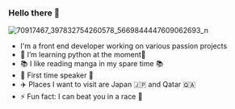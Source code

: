### Hello there 👋

![70917467_397832754260578_5669844447609062693_n](https://user-images.githubusercontent.com/43350898/90644653-43641d00-e235-11ea-8ca5-4c66125a9073.jpg)


- I'm a front end developer working on various passion projects
- 🌱 I’m learning python at the moment🌱
- 📚 I like reading manga in my spare time 📚
- :loudspeaker:  First time speaker :loudspeaker:
- ✈️ Places I want to visit are Japan 🇯🇵 and Qatar 🇶🇦
- ⚡ Fun fact: I can beat you in a race :runner:
